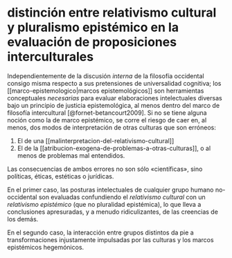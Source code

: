 # distinción entre relativismo cultural y pluralismo epistémico en la evaluación de proposiciones interculturales
Independientemente de la discusión *interna* de la filosofía occidental consigo misma respecto a sus pretensiones de universalidad cognitiva; los [[marco-epistemologico|marcos epistemológicos]] son herramientas conceptuales *necesarias* para evaluar elaboraciones intelectuales diversas bajo un principio de justicia epistemológica, al menos dentro del marco de filosofía intercultural [@fornet-betancourt2009]. Si no se tiene alguna noción como la de marco epistémico, se corre el riesgo de caer en, al menos, dos modos de interpretación de otras culturas que son erróneos: 

1. El de una [[malinterpretacion-del-relativismo-cultural]]
2. El de la [[atribucion-exogena-de-problemas-a-otras-culturas]], o al menos de problemas mal entendidos.

Las consecuencias de ambos errores no son sólo «científicas», sino políticas, éticas, estéticas o jurídicas.

En el primer caso, las posturas intelectuales de cualquier grupo humano no-occidental son evaluadas confundiendo el *relativismo cultural* con un *relativismo epistémico* (que no pluralidad epistémica), lo que lleva a conclusiones apresuradas, y a menudo ridiculizantes, de las creencias de los demás.

En el segundo caso, la interacción entre grupos distintos da pie a transformaciones injustamente impulsadas por las culturas y los marcos epistémicos hegemónicos.

